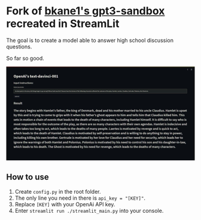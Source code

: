 # Fork of [bkane1's gpt3-sandbox](https://github.com/bkane1/gpt3-sandbox) recreated in StreamLit
The goal is to create a model able to answer high school discussion questions.

So far so good.

<img src="https://github.com/Zayatsoff/gpt3-sandbox/blob/master/images/sc1.JPG" width="800">

## How to use
1. Create `config.py` in the root folder. 
2. The only line you need in there is `api_key = "[KEY]"`. 
3. Replace `[KEY]` with your OpenAi API key.
4. Enter `streamlit run ./streamlit_main.py` into your console.

